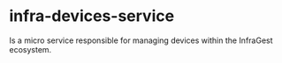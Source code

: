 # infra-devices-service
Is a micro service responsible for managing devices within the InfraGest ecosystem. 
